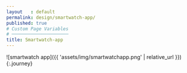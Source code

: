 ```yaml
---
layout   : default
permalink: design/smartwatch-app/
published: true
# Custom Page Variables
# ─────────────────────
title: Smartwatch-app
---
```

![smartwatch app]({{ 'assets/img/smartwatchapp.png' | relative_url }}){:.journey}